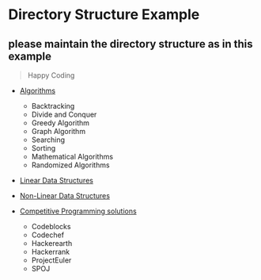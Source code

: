 # Directory Structure Example

## please maintain the directory structure as in this example

>Happy Coding

* [Algorithms]()
     - Backtracking
     - Divide and Conquer
     - Greedy Algorithm
     - Graph Algorithm
     - Searching
     - Sorting
     - Mathematical Algorithms
     - Randomized Algorithms

* [Linear Data Structures]()

* [Non-Linear Data Structures]()

* [Competitive Programming solutions]()
     - Codeblocks
     - Codechef
     - Hackerearth
     - Hackerrank
     - ProjectEuler  
     - SPOJ
